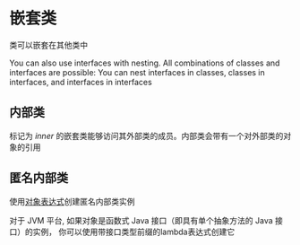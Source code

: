# 嵌套类

类可以嵌套在其他类中

You can also use interfaces with nesting. All combinations of classes and interfaces are possible: You can nest interfaces in classes, classes in interfaces, and interfaces in interfaces

## 内部类

标记为 *inner* 的嵌套类能够访问其外部类的成员。内部类会带有一个对外部类的对象的引用

## 匿名内部类

使用[对象表达式](https://www.kotlincn.net/docs/reference/object-declarations.html#对象表达式)创建匿名内部类实例

对于 JVM 平台, 如果对象是函数式 Java 接口（即具有单个抽象方法的 Java 接口）的实例， 你可以使用带接口类型前缀的lambda表达式创建它